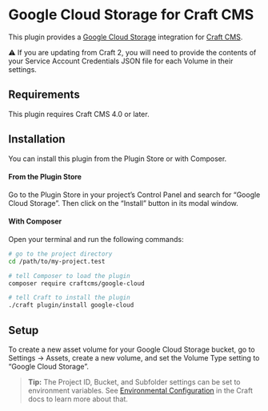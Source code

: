 # Google Cloud Storage for Craft CMS

This plugin provides a [Google Cloud Storage](https://cloud.google.com/storage/) integration for [Craft CMS](https://craftcms.com/).

:warning: If you are updating from Craft 2, you will need to provide the contents of your Service Account Credentials JSON file for each Volume in their settings.

## Requirements

This plugin requires Craft CMS 4.0 or later.

## Installation

You can install this plugin from the Plugin Store or with Composer.

#### From the Plugin Store

Go to the Plugin Store in your project’s Control Panel and search for “Google Cloud Storage”. Then click on the “Install” button in its modal window.

#### With Composer

Open your terminal and run the following commands:

```bash
# go to the project directory
cd /path/to/my-project.test

# tell Composer to load the plugin
composer require craftcms/google-cloud

# tell Craft to install the plugin
./craft plugin/install google-cloud
```

## Setup

To create a new asset volume for your Google Cloud Storage bucket, go to Settings → Assets, create a new volume, and set the Volume Type setting to “Google Cloud Storage”.

> **Tip:** The Project ID, Bucket, and Subfolder settings can be set to environment variables. See [Environmental Configuration](https://docs.craftcms.com/v3/config/environments.html) in the Craft docs to learn more about that.
